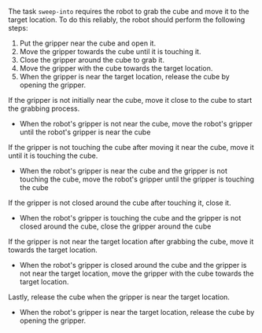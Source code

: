 The task `sweep-into` requires the robot to grab the cube and move it to the target location. To do this reliably, the robot should perform the following steps:

1. Put the gripper near the cube and open it.
2. Move the gripper towards the cube until it is touching it.
3. Close the gripper around the cube to grab it.
4. Move the gripper with the cube towards the target location.
5. When the gripper is near the target location, release the cube by opening the gripper.

If the gripper is not initially near the cube, move it close to the cube to start the grabbing process.
- When the robot's gripper is not near the cube, move the robot's gripper until the robot's gripper is near the cube

If the gripper is not touching the cube after moving it near the cube, move it until it is touching the cube.
- When the robot's gripper is near the cube and the gripper is not touching the cube, move the robot's gripper until the gripper is touching the cube

If the gripper is not closed around the cube after touching it, close it.
- When the robot's gripper is touching the cube and the gripper is not closed around the cube, close the gripper around the cube

If the gripper is not near the target location after grabbing the cube, move it towards the target location.
- When the robot's gripper is closed around the cube and the gripper is not near the target location, move the gripper with the cube towards the target location. 

Lastly, release the cube when the gripper is near the target location.
- When the robot's gripper is near the target location, release the cube by opening the gripper.
